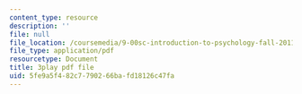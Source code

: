 ```yaml
---
content_type: resource
description: ''
file: null
file_location: /coursemedia/9-00sc-introduction-to-psychology-fall-2011/5fe9a5f482c7790266bafd18126c47fa_SBrCPDC21f4.pdf
file_type: application/pdf
resourcetype: Document
title: 3play pdf file
uid: 5fe9a5f4-82c7-7902-66ba-fd18126c47fa
---
```

